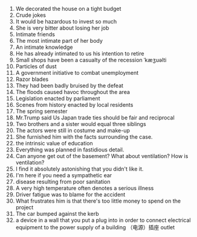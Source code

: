 1. We decorated the house on a tight budget
2. Crude jokes
3. It would be hazardous to invest so much
4. She is very bitter about losing her job
5. Intimate friends
6. The most intimate part of her body
7. An intimate knowledge
8. He has already intimated to us his intention to retire
9. Small shops have been a casualty of the recession     ˈkæʒuəlti
10. Particles of dust
11. A government initiative to combat unemployment
12. Razor blades
13. They had been badly bruised by the defeat
14. The floods caused havoc throughout the area
15. Legislation enacted by parliament
16. Scenes from history enacted by local residents
17. The spring semester
18. Mr.Trump said Us Japan trade ties should be fair and reciprocal
19. Two brothers and a sister would equal three siblings
20. The actors were still in costume and make-up
21. She furnished him with the facts surrounding the case.
22. the intrinsic value of education
23. Everything was planned in fastidious detail.
24. Can anyone get out of the basement? What about ventilation? How is ventilation?
25. I find it absolutely astonishing that you didn't like it.
26. I'm here if you need a sympathetic ear
27. disease resulting from poor sanitation
28. A very high temperature often denotes a serious illness
29. Driver fatigue was to blame for the accident
30. What frustrates him is that there's too little money to spend on the project
31. The car bumped against the  kerb
32. a device in a wall that you put a plug into in order to connect electrical equipment to the power supply of a building （电源）插座 outlet